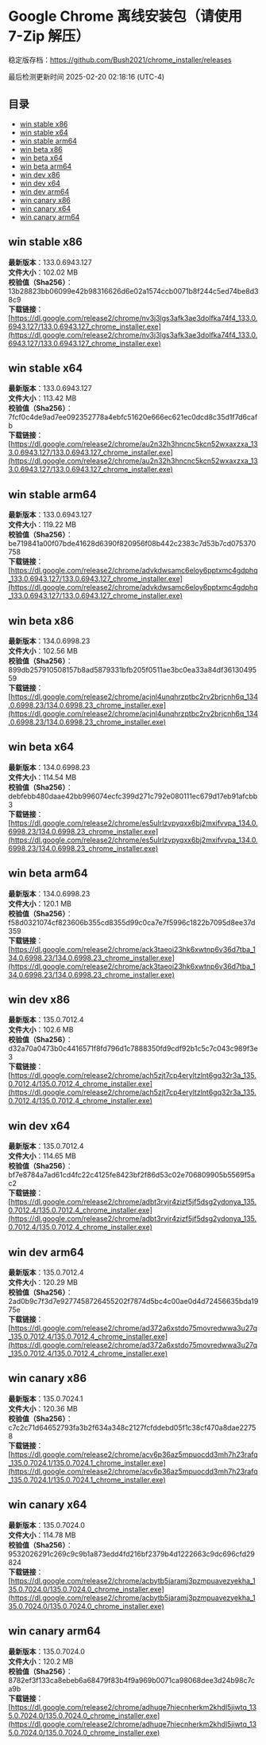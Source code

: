 # Google Chrome 离线安装包（请使用 7-Zip 解压）
稳定版存档：<https://github.com/Bush2021/chrome_installer/releases>

最后检测更新时间
2025-02-20 02:18:16 (UTC-4)

## 目录
* [win stable x86](https://github.com/Bush2021/chrome_installer?tab=readme-ov-file#win-stable-x86)
* [win stable x64](https://github.com/Bush2021/chrome_installer?tab=readme-ov-file#win-stable-x64)
* [win stable arm64](https://github.com/Bush2021/chrome_installer?tab=readme-ov-file#win-stable-arm64)
* [win beta x86](https://github.com/Bush2021/chrome_installer?tab=readme-ov-file#win-beta-x86)
* [win beta x64](https://github.com/Bush2021/chrome_installer?tab=readme-ov-file#win-beta-x64)
* [win beta arm64](https://github.com/Bush2021/chrome_installer?tab=readme-ov-file#win-beta-arm64)
* [win dev x86](https://github.com/Bush2021/chrome_installer?tab=readme-ov-file#win-dev-x86)
* [win dev x64](https://github.com/Bush2021/chrome_installer?tab=readme-ov-file#win-dev-x64)
* [win dev arm64](https://github.com/Bush2021/chrome_installer?tab=readme-ov-file#win-dev-arm64)
* [win canary x86](https://github.com/Bush2021/chrome_installer?tab=readme-ov-file#win-canary-x86)
* [win canary x64](https://github.com/Bush2021/chrome_installer?tab=readme-ov-file#win-canary-x64)
* [win canary arm64](https://github.com/Bush2021/chrome_installer?tab=readme-ov-file#win-canary-arm64)

## win stable x86
**最新版本**：133.0.6943.127  
**文件大小**：102.02 MB  
**校验值（Sha256）**：13b28823bb06099e42b98316626d6e02a1574ccb0071b8f244c5ed74be8d38c9  
**下载链接**：[https://dl.google.com/release2/chrome/nv3j3lgs3afk3ae3dolfka74f4_133.0.6943.127/133.0.6943.127_chrome_installer.exe](https://dl.google.com/release2/chrome/nv3j3lgs3afk3ae3dolfka74f4_133.0.6943.127/133.0.6943.127_chrome_installer.exe)  

## win stable x64
**最新版本**：133.0.6943.127  
**文件大小**：113.42 MB  
**校验值（Sha256）**：7fcf0c4de9ad7ee092352778a4ebfc51620e666ec621ec0dcd8c35d1f7d6cafb  
**下载链接**：[https://dl.google.com/release2/chrome/au2n32h3hncnc5kcn52wxaxzxa_133.0.6943.127/133.0.6943.127_chrome_installer.exe](https://dl.google.com/release2/chrome/au2n32h3hncnc5kcn52wxaxzxa_133.0.6943.127/133.0.6943.127_chrome_installer.exe)  

## win stable arm64
**最新版本**：133.0.6943.127  
**文件大小**：119.22 MB  
**校验值（Sha256）**：be719841a00f07bde41628d6390f820956f08b442c2383c7d53b7cd075370758  
**下载链接**：[https://dl.google.com/release2/chrome/advkdwsamc6eloy6pptxmc4gdphq_133.0.6943.127/133.0.6943.127_chrome_installer.exe](https://dl.google.com/release2/chrome/advkdwsamc6eloy6pptxmc4gdphq_133.0.6943.127/133.0.6943.127_chrome_installer.exe)  

## win beta x86
**最新版本**：134.0.6998.23  
**文件大小**：102.56 MB  
**校验值（Sha256）**：899db257910508157b8ad5879331bfb205f0511ae3bc0ea33a84df3613049559  
**下载链接**：[https://dl.google.com/release2/chrome/acjnl4unqhrzptbc2rv2brjcnh6q_134.0.6998.23/134.0.6998.23_chrome_installer.exe](https://dl.google.com/release2/chrome/acjnl4unqhrzptbc2rv2brjcnh6q_134.0.6998.23/134.0.6998.23_chrome_installer.exe)  

## win beta x64
**最新版本**：134.0.6998.23  
**文件大小**：114.54 MB  
**校验值（Sha256）**：debfebb480daae42bb996074ecfc399d271c792e080111ec679d17eb91afcbb3  
**下载链接**：[https://dl.google.com/release2/chrome/es5ulrlzvpyqxx6bj2mxifvvpa_134.0.6998.23/134.0.6998.23_chrome_installer.exe](https://dl.google.com/release2/chrome/es5ulrlzvpyqxx6bj2mxifvvpa_134.0.6998.23/134.0.6998.23_chrome_installer.exe)  

## win beta arm64
**最新版本**：134.0.6998.23  
**文件大小**：120.1 MB  
**校验值（Sha256）**：f58d0321074cf823606b355cd8355d99c0ca7e7f5996c1822b7095d8ee37d359  
**下载链接**：[https://dl.google.com/release2/chrome/ack3taeoi23hk6xwtnp6v36d7tba_134.0.6998.23/134.0.6998.23_chrome_installer.exe](https://dl.google.com/release2/chrome/ack3taeoi23hk6xwtnp6v36d7tba_134.0.6998.23/134.0.6998.23_chrome_installer.exe)  

## win dev x86
**最新版本**：135.0.7012.4  
**文件大小**：102.6 MB  
**校验值（Sha256）**：d32a70a0473b0c4416571f8fd796d1c7888350fd9cdf92b1c5c7c043c989f3e3  
**下载链接**：[https://dl.google.com/release2/chrome/ach5zjt7cp4eryltzlnt6gq32r3a_135.0.7012.4/135.0.7012.4_chrome_installer.exe](https://dl.google.com/release2/chrome/ach5zjt7cp4eryltzlnt6gq32r3a_135.0.7012.4/135.0.7012.4_chrome_installer.exe)  

## win dev x64
**最新版本**：135.0.7012.4  
**文件大小**：114.65 MB  
**校验值（Sha256）**：bf7e8784a7ad61cd4fc22c4125fe8423bf2f86d53c02e706809905b5569f5ac2  
**下载链接**：[https://dl.google.com/release2/chrome/adbt3rvjr4zizf5jf5dsg2ydonya_135.0.7012.4/135.0.7012.4_chrome_installer.exe](https://dl.google.com/release2/chrome/adbt3rvjr4zizf5jf5dsg2ydonya_135.0.7012.4/135.0.7012.4_chrome_installer.exe)  

## win dev arm64
**最新版本**：135.0.7012.4  
**文件大小**：120.29 MB  
**校验值（Sha256）**：2ad0b9c7f3d7e9277458726455202f7874d5bc4c00ae0d4d72456635bda1975e  
**下载链接**：[https://dl.google.com/release2/chrome/ad372a6xstdo75movredwwa3u27q_135.0.7012.4/135.0.7012.4_chrome_installer.exe](https://dl.google.com/release2/chrome/ad372a6xstdo75movredwwa3u27q_135.0.7012.4/135.0.7012.4_chrome_installer.exe)  

## win canary x86
**最新版本**：135.0.7024.1  
**文件大小**：120.36 MB  
**校验值（Sha256）**：c7c2c71d64652793fa3b2f634a348c2127fcfddebd05f1c38cf470a8dae22758  
**下载链接**：[https://dl.google.com/release2/chrome/acv6p36az5mpuocdd3mh7h23rafq_135.0.7024.1/135.0.7024.1_chrome_installer.exe](https://dl.google.com/release2/chrome/acv6p36az5mpuocdd3mh7h23rafq_135.0.7024.1/135.0.7024.1_chrome_installer.exe)  

## win canary x64
**最新版本**：135.0.7024.0  
**文件大小**：114.78 MB  
**校验值（Sha256）**：9532026291c269c9c9b1a873edd4fd216bf2379b4d1222663c9dc696cfd29824  
**下载链接**：[https://dl.google.com/release2/chrome/acbytb5jaramj3pzmpuavezyekha_135.0.7024.0/135.0.7024.0_chrome_installer.exe](https://dl.google.com/release2/chrome/acbytb5jaramj3pzmpuavezyekha_135.0.7024.0/135.0.7024.0_chrome_installer.exe)  

## win canary arm64
**最新版本**：135.0.7024.0  
**文件大小**：120.2 MB  
**校验值（Sha256）**：8782ef3f133ca8ebeb6a68479f83b4f9a969b0071ca98068dee3d24b98c7ca9b  
**下载链接**：[https://dl.google.com/release2/chrome/adhuqe7hiecnherkm2khdl5jiwtq_135.0.7024.0/135.0.7024.0_chrome_installer.exe](https://dl.google.com/release2/chrome/adhuqe7hiecnherkm2khdl5jiwtq_135.0.7024.0/135.0.7024.0_chrome_installer.exe)  

